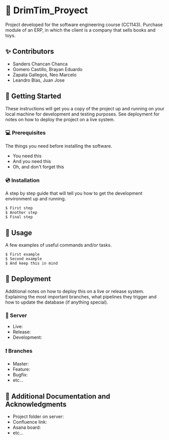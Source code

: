 # :large_orange_diamond: DrimTim_Proyect

Project developed for the software engineering course (CC1143). Purchase module of an ERP, in which the client is a company that sells books and toys.

## :sparkles: Contributors

* Sanders Chancan Chanca
* Gomero Castillo, Brayan Eduardo 
* Zapata Gallegos, Neo Marcelo
* Leandro Blas, Juan Jose 



## :rocket: Getting Started

These instructions will get you a copy of the project up and running on your local machine for development and testing purposes. See deployment for notes on how to deploy the project on a live system.

### :computer: Prerequisites

The things you need before installing the software.

* You need this
* And you need this
* Oh, and don't forget this

### :cd: Installation

A step by step guide that will tell you how to get the development environment up and running.

```
$ First step
$ Another step
$ Final step
```

## :pushpin: Usage

A few examples of useful commands and/or tasks.

```
$ First example
$ Second example
$ And keep this in mind
```

## :mag_right: Deployment

Additional notes on how to deploy this on a live or release system. Explaining the most important branches, what pipelines they trigger and how to update the database (if anything special).

### :electric_plug: Server

* Live:
* Release:
* Development:

### :exclamation: Branches

* Master:
* Feature:
* Bugfix:
* etc...

## :closed_book: Additional Documentation and Acknowledgments

* Project folder on server:
* Confluence link:
* Asana board:
* etc...

